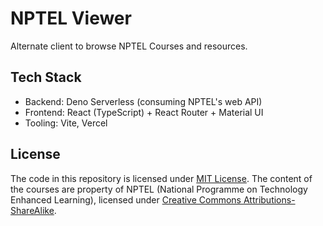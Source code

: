 # NPTEL Viewer

Alternate client to browse NPTEL Courses and resources.

## Tech Stack
- Backend: Deno Serverless (consuming NPTEL's web API)
- Frontend: React (TypeScript) + React Router + Material UI
- Tooling: Vite, Vercel

## License

The code in this repository is licensed under [MIT License](./LICENSE). The content of the courses are property of NPTEL (National Programme on Technology Enhanced Learning), licensed under [Creative Commons Attributions-ShareAlike](https://creativecommons.org/licenses/by-nc-sa/4.0/).
